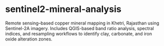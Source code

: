 # sentinel2-mineral-analysis
Remote sensing–based copper mineral mapping in Khetri, Rajasthan using Sentinel-2A imagery. Includes QGIS-based band ratio analysis, spectral indices, and resampling workflows to identify clay, carbonate, and iron oxide alteration zones.
